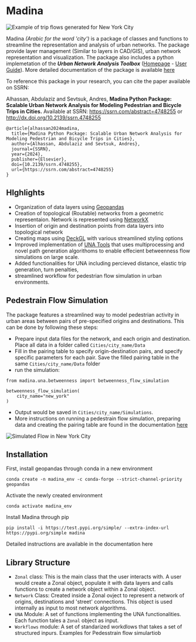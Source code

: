 # Madina


![Example of trip flows generated for New York City](/docs/source/img/NYCFlows.jpeg "Example of flows generated for New York CIty")



Madina *(Arabic for the word 'city')* is a package of classes and functions to streamline the representation and analysis of urban networks. The package provide layer management (Similar to layers in CAD/GIS), urban network representation and visualization. The package also includes a python implemetation of the ***Urban Network Analysis Toolbox*** ([Homepage](https://cityform.mit.edu/projects/una-rhino-toolbox) - [User Guide](https://unatoolbox.notion.site/)). More detailed documentation of the package is available [here](https://madinadocs.readthedocs.io/)

To reference this package in your research, you can cite the paper available on SSRN:

Alhassan, Abdulaziz and Sevtsuk, Andres, **Madina Python Package: Scalable Urban Network Analysis for Modeling Pedestrian and Bicycle Trips in Cities.** Available at SSRN: https://ssrn.com/abstract=4748255 or http://dx.doi.org/10.2139/ssrn.4748255

```
@article{alhassan2024madina,
  title={Madina Python Package: Scalable Urban Network Analysis for Modeling Pedestrian and Bicycle Trips in Cities},
  author={Alhassan, Abdulaziz and Sevtsuk, Andres},
  journal={SSRN},
  year={2024},
  publisher={Elsevier}, 
  doi={10.2139/ssrn.4748255},
  url={https://ssrn.com/abstract=4748255}
}
```


## HIghlights
* Organization of data layers using [Geopandas](https://geopandas.org/en/stable)
* Creation of topological (Routable) networks from a geometric representaion. Network is represented using [NetworkX](https://networkx.org/)
* Insertion of origin and destination points from data layers into topological network
* Creating maps using [DeckGL](https://deck.gl/) with various streamlined styling options
* Improved implementation of [UNA Tools](https://cityform.mit.edu/projects/una-rhino-toolbox) that uses multiprocessing and novel path generation algorithoms to enable effecient betweenness flow simulations on large scale.
* Added functionalities for UNA including percieved distance, elastic trip generation, turn penalties,
* streamlined workflow for pedestrian flow simulation in urban environments.

## Pedestrain Flow Simulation
The package features a streamlined way to model pedestrian activity in urban areas between pairs of pre-specified origins and destinations. This can be done by following these steps:
* Prepare input data files for the network, and each origin and destination. Place all data in a folder called `Cities/city_name/Data`
* Fill in the pairing table to specify origin-destination pairs, and specify specific parameters for each pair. Save the filled pairing table in the same `Cities/city_name/Data` folder
* run the simulation:
```
from madina.una.betweenness import betweenness_flow_simulation

betweenness_flow_simulation(
    city_name="new_york"
)
```
* Output would be saved in `Cities/city_name/Simulations`.
* More instructions on running a pedestrain flow simulation, preparing data and creating the pairing table are found in the documentation [here](https://madinadocs.readthedocs.io/)


![Simulated Flow in New York City](docs/source//img//NYC_homes_to_amenities.jpeg)

## Installation
First, install geopandas through conda in a new environment
```
conda create -n madina_env -c conda-forge --strict-channel-priority geopandas
```
Activate the newly created environment

```
conda activate madina_env
```
Install Madina through pip
```
pip install -i https://test.pypi.org/simple/ --extra-index-url https://pypi.org/simple madina
```

Detailed instructions are available in the documentation here

## Library Structure
* `Zonal` class: This is the main class that the user interacts with. A user would create a Zonal object, populate it with data layers and calls functions to create a network object within a Zonal object. 
* `Network` Class: Created inside a Zonal ovject to represent a network of origins, destinations and 'street' connections. This object is used internally as input to most network algorithms.
* `UNA` Module: A set of functions implementing the UNA functionalities. Each function tales a `Zonal` object as input.
* `Workflows` module: A set of standarized workdlows that takes a set of structured inpurs. Examples for Pedesstrain flow simulartiob

